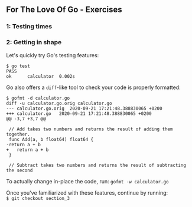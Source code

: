 ## For The Love Of Go - Exercises
### 1: Testing times
### 2: Getting in shape

Let's quickly try Go's testing features:</br>
```
$ go test
PASS
ok  	calculator	0.002s
```

Go also offers a `diff`-like tool to check your code is properly formatted:</br>
```
$ gofmt -d calculator.go
diff -u calculator.go.orig calculator.go
--- calculator.go.orig	2020-09-21 17:21:48.388830065 +0200
+++ calculator.go	2020-09-21 17:21:48.388830065 +0200
@@ -3,7 +3,7 @@
 
 // Add takes two numbers and returns the result of adding them together.
 func Add(a, b float64) float64 {
-return a + b
+	return a + b
 }
 
 // Subtract takes two numbers and returns the result of subtracting the second
```

To actually change in-place the code, run: `gofmt -w calculator.go`<br/>

Once you've familiarized with these features, continue by running:<br/>
`$ git checkout section_3`

